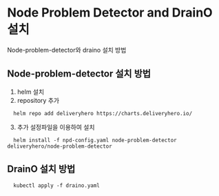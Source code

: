 # Node Problem Detector and DrainO 설치
Node-problem-detector와 draino 설치 방법

## Node-problem-detector 설치 방법
1. helm 설치
2. repository 추가
```
  helm repo add deliveryhero https://charts.deliveryhero.io/
```
3. 추가 설정파일을 이용하여 설치
```
  helm install -f npd-config.yaml node-problem-detector deliveryhero/node-problem-detector 
```
## DrainO 설치 방법
```
  kubectl apply -f draino.yaml
```
